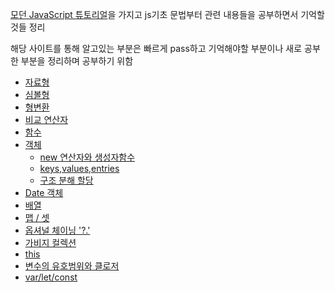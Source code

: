 [모던 JavaScript 튜토리얼](https://ko.javascript.info/)을 가지고 js기초 문법부터 관련 내용들을 공부하면서 기억할것들 정리

해당 사이트를 통해 알고있는 부분은 빠르게 pass하고 기억해야할 부분이나 새로 공부한 부분을 정리하며 공부하기 위함

- [자료형](./js공부/type.md)
- [심볼형](./js공부/symbol.md)
- [형변환](./js공부/type-conversions.md)
- [비교 연산자](./js공부/comparison.md)
- [함수](./js공부/function.md)
- [객체](./js공부/object.md)
  - [new 연산자와 생성자함수](./js공부/new.md)
  - [keys,values,entries](./js공부/objectKeys.md)
  - [구조 분해 할당](./js공부/destructuring-assignment.md)
- [Date 객체](./js공부/dateObject.md)
- [배열](./js공부/array.md)
- [맵 / 셋](./js공부/map-set.md)
- [옵셔널 체이닝 '?.'](./optionalChaining.md)
- [가비지 컬렉션](./js공부/garbageCollection.md)
- [this](./js공부/this.md)
- [변수의 유호범위와 클로저](./js공부/scope_closure.md)
- [var/let/const](./js공부/var_let_const.md)

